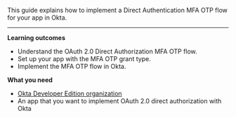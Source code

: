 This guide explains how to implement a Direct Authentication MFA OTP flow for your app in Okta.

---

**Learning outcomes**

* Understand the OAuth 2.0 Direct Authorization MFA OTP flow.
* Set up your app with the MFA OTP grant type.
* Implement the MFA OTP flow in Okta.

**What you need**

* [Okta Developer Edition organization](https://developer.okta.com/signup)
* An app that you want to implement OAuth 2.0 direct authorization with Okta

<ApiAmProdWarning />
